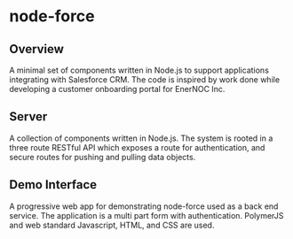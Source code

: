 # node-force

## Overview 
A minimal set of components written in Node.js to support applications integrating with Salesforce CRM. The code is inspired by work done while developing a customer onboarding portal for EnerNOC Inc.

## Server 
A collection of components written in Node.js. The system is rooted in a three route RESTful API which exposes a route for authentication, and secure routes for pushing and pulling data objects.

## Demo Interface 
A progressive web app for demonstrating node-force used as a back end service. The application is a multi part form with authentication. PolymerJS and web standard Javascript, HTML, and CSS are used. 
